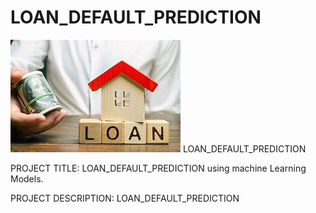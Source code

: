 # LOAN_DEFAULT_PREDICTION

![image](images/l.jpg) LOAN_DEFAULT_PREDICTION

PROJECT TITLE:
           LOAN_DEFAULT_PREDICTION using machine Learning Models.
           
PROJECT DESCRIPTION:
          LOAN_DEFAULT_PREDICTION
